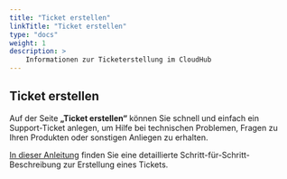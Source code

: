 ```yaml
---
title: "Ticket erstellen"
linkTitle: "Ticket erstellen"
type: "docs"
weight: 1
description: >
    Informationen zur Ticketerstellung im CloudHub
---
```


## Ticket erstellen

Auf der Seite **„Ticket erstellen“** können Sie schnell und einfach ein Support-Ticket anlegen, um Hilfe bei technischen Problemen, Fragen zu Ihren Produkten oder sonstigen Anliegen zu erhalten.

[In dieser Anleitung](../../../step-by-step-guide/ticket-creation/ticket-creation) finden Sie eine detaillierte Schritt-für-Schritt-Beschreibung zur Erstellung eines Tickets.
